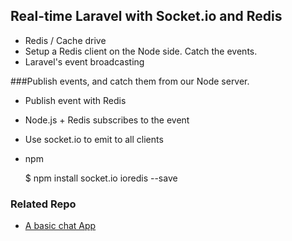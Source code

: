 ## Real-time Laravel with Socket.io and Redis

- Redis / Cache drive
- Setup a Redis client on the Node side. Catch the events.
- Laravel's event broadcasting

###Publish events, and catch them from our Node server.

- Publish event with Redis
- Node.js + Redis subscribes to the event
- Use socket.io to emit to all clients

- npm

	$ npm install socket.io ioredis --save

### Related Repo
- [A basic chat App](https://github.com/ambuilding/Enjoy/tree/master/chat)
